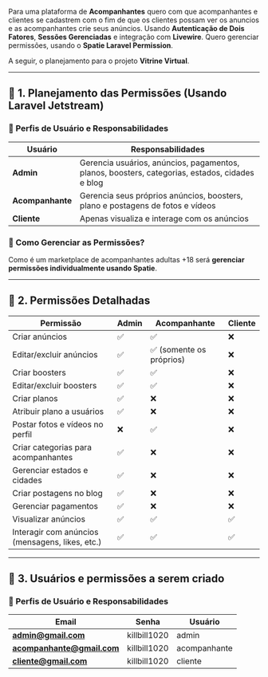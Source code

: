 Para uma plataforma de **Acompanhantes** quero com que acompanhantes e clientes se cadastrem com o fim de que os clientes possam ver os anuncios e as acompanhantes crie seus anúncios. Usando **Autenticação de Dois Fatores**, **Sessões Gerenciadas** e integração com **Livewire**. Quero gerenciar permissões, usando o **Spatie Laravel Permission**.  

A seguir, o planejamento para o projeto **Vitrine Virtual**.

---

## 🔹 **1. Planejamento das Permissões (Usando Laravel Jetstream)**  

### **📌 Perfis de Usuário e Responsabilidades**
| Usuário | Responsabilidades |
|---------|------------------|
| **Admin** | Gerencia usuários, anúncios, pagamentos, planos, boosters, categorias, estados, cidades e blog |
| **Acompanhante** | Gerencia seus próprios anúncios, boosters, plano e postagens de fotos e vídeos |
| **Cliente** | Apenas visualiza e interage com os anúncios |

### **📌 Como Gerenciar as Permissões?**  
Como é um marketplace de acompanhantes adultas +18 será **gerenciar permissões individualmente usando Spatie**.

---

## 🔹 **2. Permissões Detalhadas**  

| Permissão | Admin | Acompanhante | Cliente |
|-----------|-------|-------------|---------|
| Criar anúncios | ✅ | ✅ | ❌ |
| Editar/excluir anúncios | ✅ | ✅ (somente os próprios) | ❌ |
| Criar boosters | ✅ | ✅ | ❌ |
| Editar/excluir boosters | ✅ | ✅ | ❌ |
| Criar planos | ✅ | ❌ | ❌ |
| Atribuir plano a usuários | ✅ | ❌ | ❌ |
| Postar fotos e vídeos no perfil | ❌ | ✅ | ❌ |
| Criar categorias para acompanhantes | ✅ | ❌ | ❌ |
| Gerenciar estados e cidades | ✅ | ❌ | ❌ |
| Criar postagens no blog | ✅ | ❌ | ❌ |
| Gerenciar pagamentos | ✅ | ❌ | ❌ |
| Visualizar anúncios | ✅ | ✅ | ✅ |
| Interagir com anúncios (mensagens, likes, etc.) | ✅ | ✅ | ✅ |

---

## 🔹 **3. Usuários e permissões a serem criado**
### **📌 Perfis de Usuário e Responsabilidades**
| Email | Senha | Usuário |
|---------|---------|---------|
| **admin@gmail.com** | killbill1020 | admin |
| **acompanhante@gmail.com** | killbill1020 | acompanhante |
| **cliente@gmail.com** | killbill1020 | cliente |  